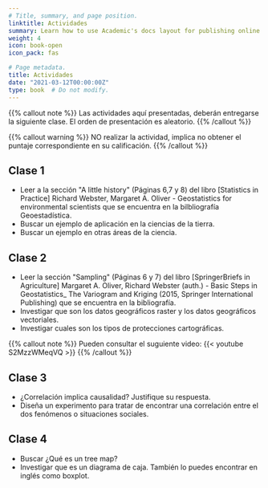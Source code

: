 ```yaml
---
# Title, summary, and page position.
linktitle: Actividades
summary: Learn how to use Academic's docs layout for publishing online courses, software documentation, and tutorials.
weight: 4
icon: book-open
icon_pack: fas

# Page metadata.
title: Actividades
date: "2021-03-12T00:00:00Z"
type: book  # Do not modify.
---
```


{{% callout note %}}
Las actividades aquí presentadas, deberán entregarse la siguiente clase. El orden de presentación es aleatorio.
{{% /callout %}}

{{% callout warning %}}
NO realizar la actividad, implica no obtener el puntaje correspondiente en su calificación.
{{% /callout %}}

## Clase 1

- Leer a la sección "A little history" (Páginas 6,7 y 8) del libro [Statistics in Practice] Richard Webster, Margaret A. Oliver - Geostatistics for environmental scientists que se encuentra en la bilbliografía Geoestadística.
- Buscar un ejemplo de aplicación en la ciencias de la tierra.
- Buscar un ejemplo en otras áreas de la ciencia.

## Clase 2

- Leer la sección "Sampling" (Páginas 6 y 7) del libro [SpringerBriefs in Agriculture] Margaret A. Oliver, Richard Webster (auth.) - Basic Steps in Geostatistics_ The Variogram and Kriging (2015, Springer International Publishing) que se encuentra en la bibliografía.
- Investigar que son los datos geográficos raster y los datos geográficos vectoriales.
- Investigar cuales son los tipos de protecciones cartográficas.

{{% callout note %}}
Pueden consultar el suguiente video:
{{< youtube S2MzzWMeqVQ >}}
{{% /callout %}}

## Clase 3

- ¿Correlación implica causalidad? Justifique su respuesta.
- Diseña un experimento para tratar de encontrar una correlación entre el dos fenómenos o situaciones sociales.

## Clase 4

- Buscar ¿Qué es un tree map? 
- Investigar que es un diagrama de caja. También lo puedes encontrar en inglés como boxplot.
